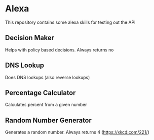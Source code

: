 # Alexa

This repository contains some alexa skills for testing out the API

## Decision Maker

Helps with policy based decisions. Always returns no

## DNS Lookup

Does DNS lookups (also reverse lookups)

## Percentage Calculator

Calculates percent from a given number

## Random Number Generator

Generates a random number. Always returns 4 (https://xkcd.com/221/)